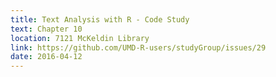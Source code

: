 ```yaml
---
title: Text Analysis with R - Code Study
text: Chapter 10
location: 7121 McKeldin Library 
link: https://github.com/UMD-R-users/studyGroup/issues/29
date: 2016-04-12
---
```

